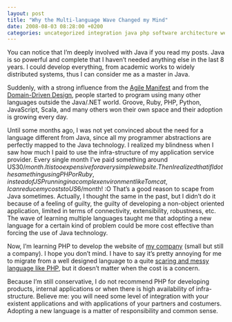 ```yaml
---
layout: post
title: "Why the Multi-language Wave Changed my Mind"
date: 2008-08-03 08:28:00 +0200
categories: uncategorized integration java php software architecture web
---
```


You can notice that I’m deeply involved with Java if you read my posts. Java is so powerful and complete that I haven’t needed anything else in the last 8 years. I could develop everything, from academic works to widely distributed systems, thus I can consider me as a master in Java. 

Suddenly, with a strong influence from the <a href="http://agilemanifesto.org/principles.html">Agile Manifest</a> and from the <a href="http://domaindrivendesign.org/">Domain-Driven Design</a>, people started to program using many other languages outside the Java/.NET world. Groove, Ruby, PHP, Python, JavaScript, Scala, and many others won their own space and their adoption is growing every day.

Until some months ago, I was not yet convinced about the need for a language different from Java, since all my programmer abstractions are perfectly mapped to the Java technology. I realized my blindness when I saw how much I paid to use the infra-structure of my application service provider. Every single month I’ve paid something around US$30/month. It is too expensive for a very simple website. Then I realized that if I do the same thing using PHP or Ruby, instead of JSP running in a complex environment like Tomcat, I can reduce my costs to US$6/month! :O That’s a good reason to scape from Java sometimes. Actually, I thought the same in the past, but I didn’t do it because of a feeling of guilty, the guilty of developing a non-object oriented application, limited in terms of connectivity, extensibility, robustness, etc. The wave of learning multiple languages taught me that adopting a new language for a certain kind of problem could be more cost effective than forcing the use of Java technology.

Now, I’m learning PHP to develop the website of <a href="http://www.mentores.com.br/">my company</a> (small but still a company). I hope you don’t mind. I have to say it’s pretty annoying for me to migrate from a well designed language to a quite <a href="http://www.codinghorror.com/blog/archives/001119.html">scaring and messy language like PHP</a>, but it doesn’t matter when the cost is a concern.

Because I’m still conservative, I do not recommend PHP for developing products, internal applications or when there is high availability of infra-structure. Believe me: you will need some level of integration with your existent applications and with applications of your partners and costumers. Adopting a new language is a matter of responsibility and common sense.
